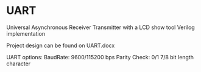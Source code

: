 # UART

Universal Asynchronous Receiver Transmitter with a LCD show tool
Verilog implementation

Project design can be found on UART.docx

UART options:
BaudRate: 9600/115200 bps
Parity Check: 0/1
7/8 bit length character 
